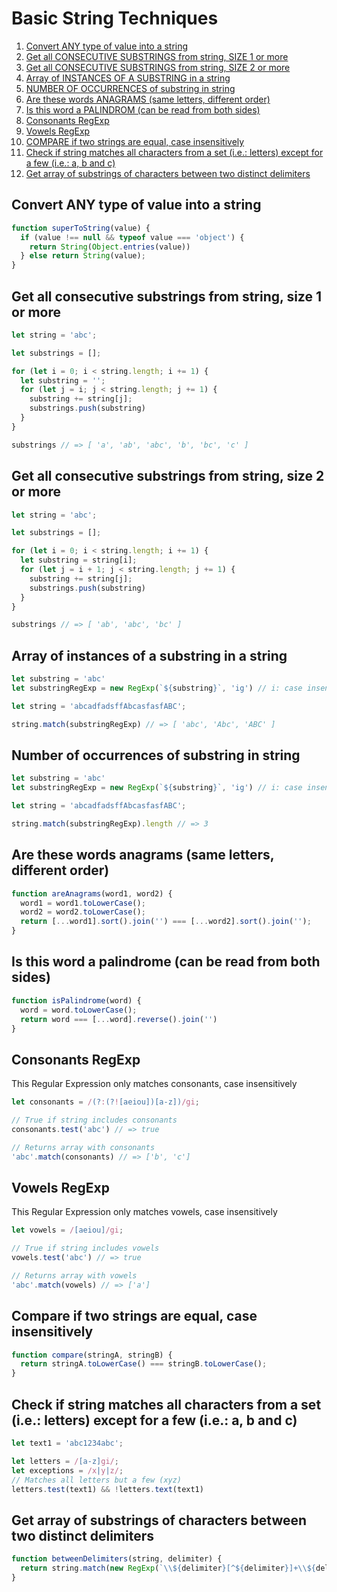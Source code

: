 # Basic String Techniques

1. [Convert ANY type of value into a string](#convert-any-type-of-value-into-a-string)
2. [Get all CONSECUTIVE SUBSTRINGS from string, SIZE 1 or more](#get-all-consecutive-substrings-from-string-size-1-or-more)
3. [Get all CONSECUTIVE SUBSTRINGS from string, SIZE 2 or more](#get-all-consecutive-substrings-from-string-size-2-or-more)
4. [Array of INSTANCES OF A SUBSTRING in a string](#array-of-instances-of-a-substring-in-a-string)
5. [NUMBER OF OCCURRENCES of substring in string](#number-of-occurrences-of-substring-in-string)
6. [Are these words ANAGRAMS (same letters, different order)](#are-these-words-anagrams-same-letters-different-order)
7. [Is this word a PALINDROM (can be read from both sides)](#is-this-word-a-palindrome-can-be-read-from-both-sides)
8. [Consonants RegExp](#consonants-regexp)
9.  [Vowels RegExp](#vowels-regexp)
10. [COMPARE if two strings are equal, case insensitively](#compare-if-two-strings-are-equal-case-insensitively)
11. [Check if string matches all characters from a set (i.e.: letters) except for a few (i.e.: a, b and c)]()
12. [Get array of substrings of characters between two distinct delimiters](#get-array-of-substrings-of-characters-between-two-distinct-delimiters)


## Convert ANY type of value into a string

```js
function superToString(value) {
  if (value !== null && typeof value === 'object') {
    return String(Object.entries(value))
  } else return String(value);
}
```

## Get all consecutive substrings from string, size 1 or more

```js
let string = 'abc';

let substrings = [];

for (let i = 0; i < string.length; i += 1) {
  let substring = '';
  for (let j = i; j < string.length; j += 1) {
    substring += string[j];
    substrings.push(substring)
  }
}

substrings // => [ 'a', 'ab', 'abc', 'b', 'bc', 'c' ]
```

## Get all consecutive substrings from string, size 2 or more

```js
let string = 'abc';

let substrings = [];

for (let i = 0; i < string.length; i += 1) {
  let substring = string[i];
  for (let j = i + 1; j < string.length; j += 1) {
    substring += string[j];
    substrings.push(substring)
  }
}

substrings // => [ 'ab', 'abc', 'bc' ]
```



## Array of instances of a substring in a string

```js
let substring = 'abc'
let substringRegExp = new RegExp(`${substring}`, 'ig') // i: case insenstive, g: look globally

let string = 'abcadfadsffAbcasfasfABC';

string.match(substringRegExp) // => [ 'abc', 'Abc', 'ABC' ]
```

## Number of occurrences of substring in string

```js
let substring = 'abc'
let substringRegExp = new RegExp(`${substring}`, 'ig') // i: case insenstive, g: look globally

let string = 'abcadfadsffAbcasfasfABC';

string.match(substringRegExp).length // => 3
```


## Are these words anagrams (same letters, different order)

```js
function areAnagrams(word1, word2) {
  word1 = word1.toLowerCase();
  word2 = word2.toLowerCase();
  return [...word1].sort().join('') === [...word2].sort().join('');
}
```

## Is this word a palindrome (can be read from both sides)

```js
function isPalindrome(word) {
  word = word.toLowerCase();
  return word === [...word].reverse().join('')
}
```

## Consonants RegExp

This Regular Expression only matches consonants, case insensitively
```js
let consonants = /(?:(?![aeiou])[a-z])/gi;

// True if string includes consonants
consonants.test('abc') // => true

// Returns array with consonants
'abc'.match(consonants) // => ['b', 'c']
```

## Vowels RegExp

This Regular Expression only matches vowels, case insensitively
```js
let vowels = /[aeiou]/gi;

// True if string includes vowels
vowels.test('abc') // => true

// Returns array with vowels
'abc'.match(vowels) // => ['a']
```

## Compare if two strings are equal, case insensitively

```js
function compare(stringA, stringB) {
  return stringA.toLowerCase() === stringB.toLowerCase();
}
```

## Check if string matches all characters from a set (i.e.: letters) except for a few (i.e.: a, b and c)

```js
let text1 = 'abc1234abc';

let letters = /[a-z]gi/;
let exceptions = /x|y|z/;
// Matches all letters but a few (xyz)
letters.test(text1) && !letters.text(text1)

```

## Get array of substrings of characters between two distinct delimiters

```js
function betweenDelimiters(string, delimiter) {
  return string.match(new RegExp(`\\${delimiter}[^${delimiter}]+\\${delimiter}`, 'gi'))
}
```